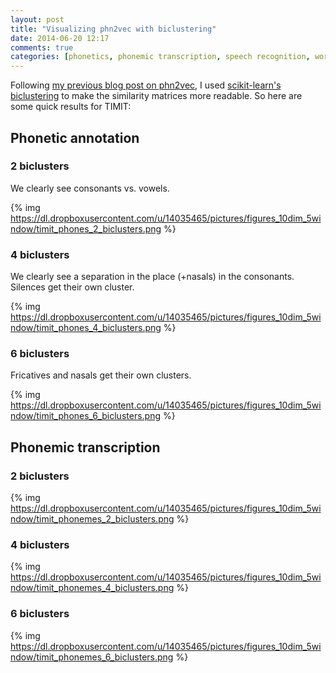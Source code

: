 ```yaml
---
layout: post
title: "Visualizing phn2vec with biclustering"
date: 2014-06-20 12:17
comments: true
categories: [phonetics, phonemic transcription, speech recognition, word2vec, embeddings, gensim, biclustering, sklearn]
---
```


Following [my previous blog post on phn2vec](http://snippyhollow.github.io/blog/2014/05/27/phn2vec-embeddings/), I used [scikit-learn's biclustering](http://scikit-learn.org/stable/modules/biclustering.html) to make the similarity matrices more readable. So here are some quick results for TIMIT:

## Phonetic annotation


### 2 biclusters

We clearly see consonants vs. vowels.

{% img https://dl.dropboxusercontent.com/u/14035465/pictures/figures_10dim_5window/timit_phones_2_biclusters.png %}

### 4 biclusters

We clearly see a separation in the place (+nasals) in the consonants. Silences get their own cluster.

{% img https://dl.dropboxusercontent.com/u/14035465/pictures/figures_10dim_5window/timit_phones_4_biclusters.png %}

### 6 biclusters

Fricatives and nasals get their own clusters.

{% img https://dl.dropboxusercontent.com/u/14035465/pictures/figures_10dim_5window/timit_phones_6_biclusters.png %}
 
## Phonemic transcription

### 2 biclusters

{% img https://dl.dropboxusercontent.com/u/14035465/pictures/figures_10dim_5window/timit_phonemes_2_biclusters.png %}

### 4 biclusters

{% img https://dl.dropboxusercontent.com/u/14035465/pictures/figures_10dim_5window/timit_phonemes_4_biclusters.png %}

### 6 biclusters

{% img https://dl.dropboxusercontent.com/u/14035465/pictures/figures_10dim_5window/timit_phonemes_6_biclusters.png %}

